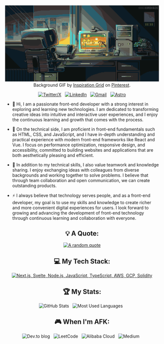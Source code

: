 <!--
 * @Author: Yandel Yan
 * @Date: 2024-03-27 00:10:15
 * @LastEditTime: 2024-07-11 21:35:20
 * @LastEditors: Yandel
 * @Description: 
 * @FilePath: /yandel789/README.md
 * 知之者不如好之者，好之者不如乐之者
-->

<div align="center">

[![Hello World, I'm Yandel!](assets/header.gif)](https://github.com/yandel789)
Background GIF by [Inspiration Grid](https://www.pinterest.jp/pin/863776403558585777/) on [Pinterest](https://www.pinterest.com/).

[![Twitter/X](https://skillicons.dev/icons?i=twitter)](https://twitter.com/progrannyan) &nbsp;
[![LinkedIn](https://skillicons.dev/icons?i=linkedin)](https://www.linkedin.com/in/%E9%B9%8F%E5%AE%87-%E9%A2%9C-6b9926110/) &nbsp;
[![Gmail](https://skillicons.dev/icons?i=gmail)](mailto:progranyan@gmail.com?subject=Hello%20Yandel,%20From%20Github) &nbsp;
[![Astro](https://skillicons.dev/icons?i=astro)](http://yandel.aiyan.fun/)

</div>

- 🔭  Hi, I am a passionate front-end developer with a strong interest in exploring and learning new technologies. I am dedicated to transforming creative ideas into intuitive and interactive user experiences, and I enjoy the continuous learning and growth that comes with the process.

- 🌱 On the technical side, I am proficient in front-end fundamentals such as HTML, CSS, and JavaScript, and I have in-depth understanding and practical experience with modern front-end frameworks like React and Vue. I focus on performance optimization, responsive design, and accessibility, committed to building websites and applications that are both aesthetically pleasing and efficient.

- 📝 In addition to my technical skills, I also value teamwork and knowledge sharing. I enjoy exchanging ideas with colleagues from diverse backgrounds and working together to solve problems. I believe that through team collaboration and open communication, we can create outstanding products.

- ⚡ I always believe that technology serves people, and as a front-end developer, my goal is to use my skills and knowledge to create richer and more convenient digital experiences for users. I look forward to growing and advancing the development of front-end technology through continuous learning and collaboration with everyone.

<div align="center">

## 💡 A Quote:

[![A random quote](https://quotes-github-readme.vercel.app/api?type=horizontal&theme=dark&border=true)](https://github.com/piyushsuthar/github-readme-quotes)

## 💻 My Tech Stack:

[![Next.js, Svelte, Node.js, JavaScript, TypeScript, AWS, GCP, Solidity](https://skillicons.dev/icons?i=next,nodejs,ts,react,docker,jenkins,py,tensorflow,linux,nginx)](https://skillicons.dev)

<!-- ## 📖 Read My Blogs:

<p>
    <a target="_blank"href="https://dev.to/yandel"><img alt="dev.to" src="https://img.shields.io/badge/dev.to-0A0A0A?style=for-the-badge&logo=dev.to&logoColor=white" /></a>&nbsp;&nbsp;
    <a target="_blank"href="https://yandel.hashnode.dev/"><img alt="Hashnode" src="https://img.shields.io/badge/Hashnode-2962FF?style=for-the-badge&logo=hashnode&logoColor=white" /></a>&nbsp;&nbsp;
    <a target="_blank"href="https://medium.com/@yandel"><img alt="Medium" src="https://img.shields.io/badge/Medium-12100E?style=for-the-badge&logo=medium&logoColor=white" /></a>&nbsp;&nbsp;
</p> -->

## 🏆 My Stats:

<p>
    <img height=175 alt="GitHub Stats" src="https://github-readme-stats.vercel.app/api?username=yandel&show_icons=true&count_private=true&theme=dark" />&nbsp;&nbsp;
    <img height=175 alt="Most Used Languages" src="https://github-readme-stats.vercel.app/api/top-langs/?username=yandel789&layout=compact&theme=dark" />&nbsp;&nbsp;
</p>

<!-- ## 🤝 My Contributions and [POAPs](https://www.gitpoap.io/p/0x994cca07c9f25fe84211ea61b61eab5552a32c6d):

<p>
    <a target="_blank"href="https://www.gitpoap.io/gp/893"><img height=175 alt="Taiko GitHub Contributor 2023" src="https://www.gitpoap.io/_next/image?url=https%3A%2F%2Fassets.poap.xyz%2Fgitpoap3a-2023-taiko-contributor-2022-logo-1671723111328.png&w=750&q=75" />&nbsp;&nbsp;
    <a target="_blank"href="https://www.gitpoap.io/gp/879"><img height=175 alt="Ethereum.org GitHub Contributor 2023" src="https://www.gitpoap.io/_next/image?url=https%3A%2F%2Fassets.poap.xyz%2Fgitpoap3a-2023-ethereumorg-contributor-2022-logo-1671568487547.png&w=750&q=75" />&nbsp;&nbsp;
    <a target="_blank"href="https://poap.gallery/event/128736"><img height=175 alt="ZK-Roller-Coaster Taiko Research Contributor" src="https://assets.poap.xyz/taiko-research-contributors-2023-logo-1685987761596.png" />&nbsp;&nbsp;
    <a target="_blank" href="https://collectors.poap.xyz/en-US/token/6673781"><img height=175 alt="Double Your DeFi Cohort 2: May 2023" src="https://assets.poap.xyz/0c6eaacb-d527-479b-8a0e-d9e60726851d.png" />&nbsp;&nbsp;
</p> -->

## 🎮 When I'm AFK:

![Dev.to blog](https://img.shields.io/badge/dev.to-0A0A0A?style=for-the-badge&logo=dev.to&logoColor=white) &nbsp;
![LeetCode](https://img.shields.io/badge/LeetCode-000000?style=for-the-badge&logo=LeetCode&logoColor=#d16c06) &nbsp;
![Alibaba Cloud](https://img.shields.io/badge/AlibabaCloud-%23FF6701.svg?style=for-the-badge&logo=alibabacloud&logoColor=white) &nbsp;
![Medium](https://img.shields.io/badge/Medium-12100E?style=for-the-badge&logo=medium&logoColor=white) &nbsp;

</div>

